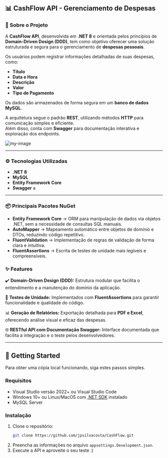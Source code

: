 ## 📊 CashFlow API - Gerenciamento de Despesas

### 📌 Sobre o Projeto

A **CashFlow API**, desenvolvida em **.NET 8** e orientada pelos princípios de **Domain-Driven Design (DDD)**, tem como objetivo oferecer uma solução estruturada e segura para o gerenciamento de **despesas pessoais**.

Os usuários podem registrar informações detalhadas de suas despesas, como:

- **Título**
- **Data e Hora**
- **Descrição**
- **Valor**
- **Tipo de Pagamento**

Os dados são armazenados de forma segura em um **banco de dados MySQL**.

A arquitetura segue o padrão **REST**, utilizando métodos **HTTP** para comunicação simples e eficiente.  
Além disso, conta com **Swagger** para documentação interativa e exploração dos endpoints.

![my-image]

---

### ⚙️ Tecnologias Utilizadas

- **.NET 8**
- **MySQL**
- **Entity Framework Core**
- **Swagger**
a
---

### 📦 Principais Pacotes NuGet

- **Entity Framework Core** → ORM para manipulação de dados via objetos .NET, sem a necessidade de consultas SQL manuais.  
- **AutoMapper** → Mapeamento automático entre objetos de domínio e DTOs, reduzindo código repetitivo.  
- **FluentValidation** → Implementação de regras de validação de forma clara e intuitiva.  
- **FluentAssertions** → Escrita de testes de unidade mais legíveis e compreensíveis. 

### ✨ Features

✔️ **Domain-Driven Design (DDD):** Estrutura modular que facilita o entendimento e a manutenção do domínio da aplicação.  

🧪 **Testes de Unidade:** Implementados com **FluentAssertions** para garantir funcionalidade e qualidade do código.  

📊 **Geração de Relatórios:** Exportação detalhada para **PDF e Excel**, oferecendo análise visual e eficaz das despesas.  

🌐 **RESTful API com Documentação Swagger:** Interface documentada que facilita a integração e o teste pelos desenvolvedores.  


---

## 🚀 Getting Started  

Para obter uma cópia local funcionando, siga estes passos simples.  

### Requisitos  
* Visual Studio versão 2022+ ou Visual Studio Code  
* Windows 10+ ou Linux/MacOS com [.NET SDK][dot-net-sdk] instalado  
* MySQL Server  

### Instalação  
1. Clone o repositório:  
   ```bash
   git clone https://github.com/jpsilvacosta/CashFlow.git
2. Preencha as informações no arquivo `appsettings.Development.json`.
3. Execute a API e aproveite o seu teste :)

<!--Links-->
[dot-net-sdk]: https://dotnet.microsoft.com/en-us/download/dotnet/8.0

<!--Images-->
[my-image]: image/myimage.jpeg